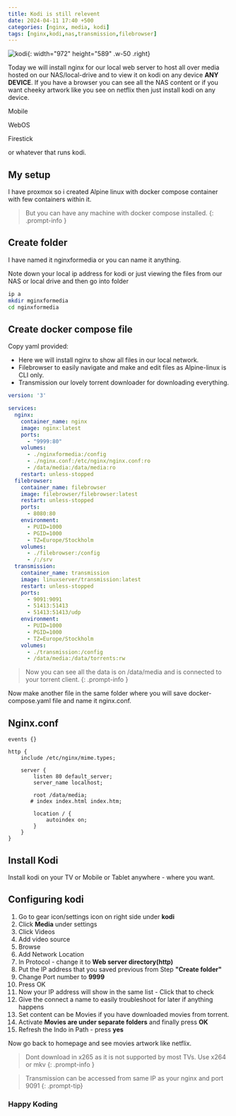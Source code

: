 ```yaml
---
title: Kodi is still relevent
date: 2024-04-11 17:40 +500
categories: [nginx, media, kodi]
tags: [nginx,kodi,nas,transmission,filebrowser]
---
```


![kodi](https://i0.wp.com/www.alphr.com/wp-content/uploads/2020/06/bannerkodicache.jpg?resize=738%2C320&ssl=1){: width="972" height="589" .w-50 .right}

Today we will install nginx for our local web server to host all over media hosted on our NAS/local-drive and to view it on kodi on any device **ANY DEVICE**. If you have a browser you can see all the NAS content or if you want cheeky artwork like you see on netflix then just install kodi on any device.

Mobile

WebOS

Firestick

or whatever that runs kodi.

## My setup

I have proxmox so i created Alpine linux with docker compose container with few containers within it.

> But you can have any machine with docker compose installed.
{: .prompt-info }

## Create folder

I have named it nginxformedia or you can name it anything.

Note down your local ip address for kodi or just viewing the files from our NAS or local drive and then go into folder

```bash
ip a
mkdir mginxformedia
cd nginxformedia
```

## Create docker compose file

Copy yaml provided:

* Here we will install nginx to show all files in our local network.
* Filebrowser to easily navigate and make and edit files as Alpine-linux is CLI only.
* Transmission our lovely torrent downloader for downloading everything.

```yaml
version: '3'

services:
  nginx:
    container_name: nginx
    image: nginx:latest
    ports:
      - "9999:80"
    volumes:
      - ./nginxformedia:/config
      - ./nginx.conf:/etc/nginx/nginx.conf:ro
      - /data/media:/data/media:ro
    restart: unless-stopped
  filebrowser:
    container_name: filebrowser
    image: filebrowser/filebrowser:latest
    restart: unless-stopped
    ports:
      - 8080:80
    environment:
      - PUID=1000
      - PGID=1000
      - TZ=Europe/Stockholm
    volumes:
      - ./filebrowser:/config
      - /:/srv
  transmission:
    container_name: transmission
    image: linuxserver/transmission:latest
    restart: unless-stopped
    ports:
      - 9091:9091
      - 51413:51413
      - 51413:51413/udp
    environment:
      - PUID=1000
      - PGID=1000
      - TZ=Europe/Stockholm
    volumes:
      - ./transmission:/config
      - /data/media:/data/torrents:rw
```
> Now you can see all the data is on /data/media and is connected to your torrent client.
{: .prompt-info }

Now make another file in the same folder where you will save docker-compose.yaml file and name it nginx.conf.

## Nginx.conf

```
events {}

http {
    include /etc/nginx/mime.types;

    server {
        listen 80 default_server;
        server_name localhost;

        root /data/media;
       # index index.html index.htm;

        location / {
            autoindex on;
        }
    }
}
```

## Install Kodi

Install kodi on your TV or Mobile or Tablet anywhere - where you want. 

## Configuring kodi

1. Go to gear icon/settings icon on right side under **kodi**
2. Click **Media** under settings
3. Click Videos
4. Add video source
5. Browse
6. Add Network Location
7. In Protocol - change it to **Web server directory(http)**
8. Put the IP address that you saved previous from Step **"Create folder"** 
9. Change Port number to **9999**
10. Press OK
11. Now your IP address will show in the same list - Click that to check
12. Give the connect a name to easily troubleshoot for later if anything happens
13. Set content can be Movies if you have downloaded movies from torrent.
14. Activate **Movies are under separate folders** and finally press **OK**
15. Refresh the Indo in Path - press **yes**

Now go back to homepage and see movies artwork like netflix.

> Dont download in x265 as it is not supported by most TVs. Use x264 or mkv
{: .prompt-info }

>Transmission can be accessed from same IP as your nginx and port 9091
{: .prompt-tip}

### Happy Koding
